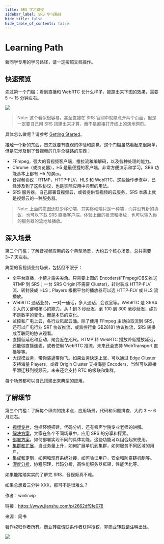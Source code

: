 ```yaml
---
title: SRS 学习路径
sidebar_label: SRS 学习路径
hide_title: false
hide_table_of_contents: false
---
```


# Learning Path

新同学专用的学习路径，请一定按照文档操作。

## 快速预览

先过第一个门槛：看到直播和 WebRTC 长什么样子，能跑出来下图的效果，需要 5 ～ 15 分钟左右。

![](/img/doc-learning-path-001.png)

> Note: 这个看似很容易，甚至直接在 SRS 官网中就能点开两个页面，但是一定要自己用 SRS 搭建出来才算，而不是直接打开线上的演示网页。

具体怎么做呢？请参考 [Getting Started](./getting-started)。


接触一个新的东西，首先就要有直观的体验和感觉，这个门槛虽然看起来很简单，但是它涉及到了音视频的几乎全链路的东西：
- FFmpeg，强大的音视频客户端，推拉流和编解码，以及各种处理的能力。
- Chrome（或浏览器），H5 是最便捷的客户端，非常方便演示和学习，SRS 功能基本上都有 H5 的演示。
- 音视频协议：RTMP，HTTP-FLV，HLS 和 WebRTC，这些操作步骤中，已经涉及到了这些协议，也是实际应用中典型的用法。
- SRS 服务器，自己部署音视频云，或者提供音视频的云服务，SRS 本质上就是视频云的一种服务器。

> Note: 上面的拼图还缺少移动端，其实移动端只是一种端，而并没有新的协议，也可以下载 SRS 直播客户端，体验上面的推流和播放，也可以输入你的服务器的流地址播放。

## 深入场景

第二个门槛：了解音视频应用的各个典型场景，大约五个核心场景，总共需要 3~7 天左右。

典型的音视频业务场景，包括但不限于：
- 全平台直播，小荷才露尖尖角。只需要上图的 Encoders(FFmpeg/OBS)推送 RTMP 到 SRS；一台 SRS Origin(不需要 Cluster)，转封装成 HTTP-FLV 流、转封装成 HLS；Players 根据平台的播放器可以选 HTTP-FLV 或 HLS 流播放。
- WebRTC 通话业务，一对一通话，多人通话，会议室等。WebRTC 是 SRS4 引入的关键和核心的能力，从 1 到 3 秒延迟，到 100 到 300 毫秒延迟，绝对不是数字的变化，而是本质的变化。
- 监控和广电上云，各行业风起云涌。除了使用 FFmpeg 主动拉取流到 SRS，还可以广电行业 SRT 协议推流，或监控行业 GB28181 协议推流，SRS 转换成互联网的协议观看。
- 直播低延迟和互动，聚变近在咫尺。RTMP 转 WebRTC 播放降低播放延迟，还能做直播连麦，或者使用 WebRTC 推流，未来还会支持 WebTransport 直播等等。
- 大规模业务，带你装逼带你飞。如果业务快速上涨，可以通过 Edge Cluster 支持海量 Players，或者 Origin Cluster 支持海量 Encoders，当然可以直接平滑迁移到视频云。未来还会支持 RTC 的级联和集群。

每个场景都可以自己搭建出来典型的应用。

## 了解细节

第三个门槛：了解每个纵向的技术点，应用场景，代码和问题排查，大约 3 ～ 6 月左右。

- [视频专栏](./introduction#effective-srs)，包括环境搭建，代码分析，还有零声学院专业老师的讲解。
- [解决方案](./introduction#solution-guides)，大家在各个不同场景中，应用 SRS 的分享和探索。
- [部署方案](./introduction#deployment-guides)，如何部署实现不同的具体功能，这些功能可以组合起来使用。
- [集群和扩展](./introduction#cluster-guides)，当业务量上升，如何扩展单机到集群，如何服务不同区域的用户。
- [集成和定制](./introduction#integration-guides)，如何和现有系统对接，如何验证用户，安全和防盗链机制等。
- [深度分析](./introduction#develop-guide)，协程原理，代码分析，高性能服务器框架，性能优化等。

如果能踏踏实实的了解完 SRS，音视频真不难。

如果总想着三分钟 XXX，那可不是很难么？

作者：winlinvip

链接：https://www.jianshu.com/p/2662df9fe078

来源：简书

著作权归作者所有。商业转载请联系作者获得授权，非商业转载请注明出处。

![](https://ossrs.net/gif/v1/sls.gif?site=ossrs.io&path=/lts/doc-zh-5/doc/learning-path)


